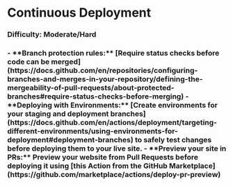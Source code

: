 <h1>Continuous Deployment</h1>

<h3>Difficulty: Moderate/Hard</h3>

<h3>
- **Branch protection rules:** [Require status checks before code can be merged](https://docs.github.com/en/repositories/configuring-branches-and-merges-in-your-repository/defining-the-mergeability-of-pull-requests/about-protected-branches#require-status-checks-before-merging)
- **Deploying with Environments:** [Create environments for your staging and deployment branches](https://docs.github.com/en/actions/deployment/targeting-different-environments/using-environments-for-deployment#deployment-branches) to safely test changes before deploying them to your live site.
- **Preview your site in PRs:** Preview your website from Pull Requests before deploying it using [this Action from the GitHub Marketplace](https://github.com/marketplace/actions/deploy-pr-preview)
</h3>